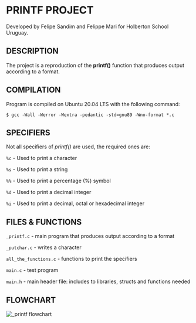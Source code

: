 # PRINTF PROJECT

Developed by Felipe Sandim and Felippe Mari for Holberton School Uruguay.

## DESCRIPTION

The project is a reproduction of the **printf()** function that produces output according to a format.

## COMPILATION

Program is compiled on Ubuntu 20.04 LTS with the following command:

	$ gcc -Wall -Werror -Wextra -pedantic -std=gnu89 -Wno-format *.c

## SPECIFIERS

Not all specifiers of *printf()* are used, the required ones are:

`%c` - Used to print a character

`%s` - Used to print a string

`%%` - Used to print a percentage (%) symbol

`%d` - Used to print a decimal integer

`%i` - Used to print a decimal, octal or hexadecimal integer

## FILES & FUNCTIONS

`_printf.c` - main program that produces output according to a format

`_putchar.c` - writes a character

`all_the_functions.c` - functions to print the specifiers

`main.c` - test program

`main.h` - main header file: includes to libraries, structs and functions needed

## FLOWCHART

![_printf flowchart](https://user-images.githubusercontent.com/105666151/178492086-035be51c-0df5-441c-89d9-50ddae30186a.jpg)

